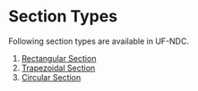 # Section Types

Following section types are available in UF-NDC.

1. [Rectangular Section](rectangular-section.md)
2. [Trapezoidal Section](trapezoidal-section.md)
3. [Circular Section](circular-section-1.md)



